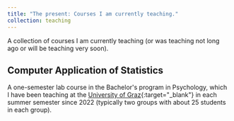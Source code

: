 ```yaml
---
title: "The present: Courses I am currently teaching."
collection: teaching
---
```


A collection of courses I am currently teaching (or was teaching not long ago or will be teaching very soon).

Computer Application of Statistics
------
A one-semester lab course in the Bachelor's program in Psychology, which I have been teaching at the [University of Graz](https://www.uni-graz.at/en/){:target="_blank"} in each summer semester since 2022 (typically two groups with about 25 students in each group).
